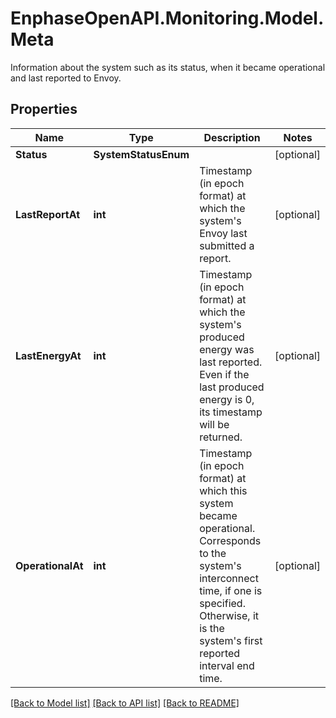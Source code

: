 # EnphaseOpenAPI.Monitoring.Model.Meta
Information about the system such as its status, when it became operational and last reported to Envoy.

## Properties

Name | Type | Description | Notes
------------ | ------------- | ------------- | -------------
**Status** | **SystemStatusEnum** |  | [optional] 
**LastReportAt** | **int** | Timestamp (in epoch format) at which the system&#39;s Envoy last submitted a report. | [optional] 
**LastEnergyAt** | **int** | Timestamp (in epoch format) at which the system&#39;s produced energy was last reported. Even if the last produced energy is 0, its timestamp will be returned. | [optional] 
**OperationalAt** | **int** | Timestamp (in epoch format) at which this system became operational. Corresponds to the system&#39;s interconnect time, if one is specified. Otherwise, it is the system&#39;s first reported interval end time. | [optional] 

[[Back to Model list]](../README.md#documentation-for-models) [[Back to API list]](../README.md#documentation-for-api-endpoints) [[Back to README]](../README.md)

